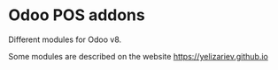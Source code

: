 Odoo POS addons
===============

Different modules for Odoo v8. 

Some modules are described on the website https://yelizariev.github.io
